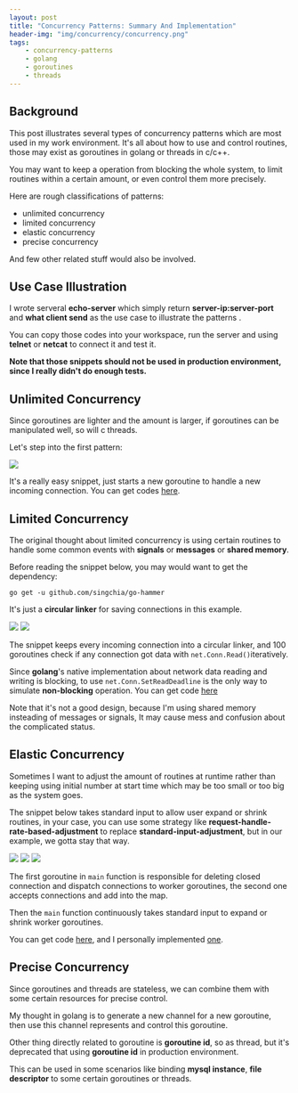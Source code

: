 ```yaml
---
layout: post
title: "Concurrency Patterns: Summary And Implementation"
header-img: "img/concurrency/concurrency.png"
tags: 
    - concurrency-patterns
    - golang
    - goroutines
    - threads
---
```



## Background

This post illustrates several types of concurrency patterns which are most used in my work environment. It's all about how to use and control routines, those may exist as goroutines in golang or threads in c/c++.   

You may want to keep a operation from blocking the whole system, to limit routines within a certain amount, or even control them more precisely.   

Here are rough classifications of patterns:

* unlimited concurrency
* limited concurrency
* elastic concurrency
* precise concurrency

And few other related stuff would also be involved.

## Use Case Illustration

I wrote serveral **echo-server** which simply return **server-ip:server-port** and **what client send** as the use case to illustrate the patterns .  

You can copy those codes into your workspace, run the server and using **telnet** or **netcat** to connect it and test it.

**Note that those snippets should not be used in production environment, since I really didn't do enough tests.**


## Unlimited Concurrency


Since goroutines are lighter and the amount is larger, if goroutines can be manipulated well, so will c threads.  

Let's step into the first pattern: 

![](/img/concurrency/unlimited-golang.png)

It's a really easy snippet, just starts a new goroutine to handle a new incoming connection. You can get codes [here](https://gist.github.com/singchia/baac98c0f1a76851ac6b7ddd3a01c21f).

## Limited Concurrency

The original thought about limited concurrency is using certain routines to handle some common events with **signals** or **messages** or **shared memory**.  

Before reading the snippet below, you may would want to get the dependency:
	
	go get -u github.com/singchia/go-hammer
	
It's just a **circular linker** for saving connections in this example.  

![](/img/concurrency/limited-golang1.png)
![](/img/concurrency/limited-golang2.png)  

The snippet keeps every incoming connection into a circular linker, and 100 goroutines check if any connection got data with ```net.Conn.Read()```iteratively.  

Since **golang**'s native implementation about network data reading and writing is blocking, to use ```net.Conn.SetReadDeadline``` is the only way to simulate **non-blocking** operation. You can get code [here](https://gist.github.com/singchia/d725754dbc7f83c9fa75be6da0b28326)
 
Note that it's not a good design, because I'm using shared memory insteading of messages or signals, It may cause mess and confusion about the complicated status.  

## Elastic Concurrency 

Sometimes I want to adjust the amount of routines at runtime rather than keeping using initial number at start time which may be too small or too big as the system goes.  

The snippet below takes standard input to allow user expand or shrink routines, in your case, you can use some strategy like **request-handle-rate-based-adjustment** to replace **standard-input-adjustment**, but in our example, we gotta stay that way.  

![](/img/concurrency/elastic-golang1.png)
![](/img/concurrency/elastic-golang2.png)
![](/img/concurrency/elastic-golang3.png)  

The first goroutine in ```main``` function is responsible for deleting closed connection and dispatch connections to worker goroutines, the second one accepts connections and add into the map.  

Then the ```main``` function continuously takes standard input to expand or shrink worker goroutines.  

You can get code [here](https://gist.github.com/singchia/9b45bd1a2cb4241c4b9aa8b850f17205), and I personally implemented [one](https://github.com/singchia/go-scheduler).

## Precise Concurrency

Since goroutines and threads are stateless, we can combine them with some certain resources for precise control.  

My thought in golang is to generate a new channel for a new goroutine, then use this channel represents and control this goroutine.   

Other thing directly related to goroutine is **goroutine id**, so as thread, but it's deprecated that using **goroutine id** in production environment.

This can be used in some scenarios like binding **mysql instance**, **file descriptor** to some certain goroutines or threads.
